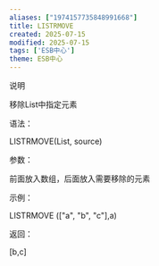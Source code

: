 ```yaml
---
aliases: ["1974157735848991668"]
title: LISTRMOVE
created: 2025-07-15
modified: 2025-07-15
tags: ['ESB中心']
theme: ESB中心
---
```


说明

移除List中指定元素

语法：

LISTRMOVE(List, source)

参数：

前面放入数组，后面放入需要移除的元素

示例：

LISTRMOVE (["a", "b", "c"],a)

返回：

[b,c]